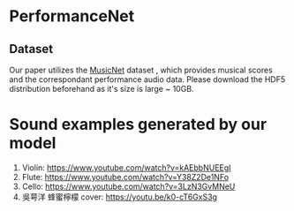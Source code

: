 # PerformanceNet
## Dataset
Our paper utilizes the [MusicNet](https://homes.cs.washington.edu/~thickstn/start.html) dataset
, which provides musical scores and the correspondant performance audio data. Please download the HDF5 distribution beforehand as it's size is large ~ 10GB.

# Sound examples generated by our model
1. Violin: https://www.youtube.com/watch?v=kAEbbNUEEgI
2. Flute: https://www.youtube.com/watch?v=Y38Z2De1NFo
3. Cello: https://www.youtube.com/watch?v=3LzN3GvMNeU
4. 吳萼洋 蜂蜜檸檬 cover: https://youtu.be/k0-cT6GxS3g

